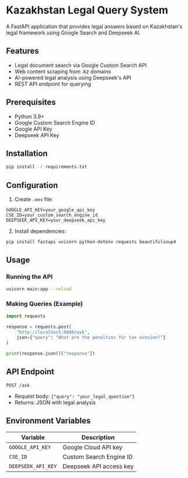 # Kazakhstan Legal Query System

A FastAPI application that provides legal answers based on Kazakhstan's legal framework using Google Search and Deepseek AI.

## Features

- Legal document search via Google Custom Search API
- Web content scraping from .kz domains
- AI-powered legal analysis using Deepseek's API
- REST API endpoint for querying

## Prerequisites

- Python 3.9+
- Google Custom Search Engine ID
- Google API Key
- Deepseek API Key

## Installation

```bash
pip install -r requirements.txt
```

## Configuration

1. Create `.env` file:
```env
GOOGLE_API_KEY=your_google_api_key
CSE_ID=your_custom_search_engine_id
DEEPSEEK_API_KEY=your_deepseek_api_key
```

2. Install dependencies:
```bash
pip install fastapi uvicorn python-dotenv requests beautifulsoup4
```

## Usage

### Running the API
```bash
uvicorn main:app --reload
```

### Making Queries (Example)
```python
import requests

response = requests.post(
    "http://localhost:8000/ask",
    json={"query": "What are the penalties for tax evasion?"}
)

print(response.json()["response"])
```

## API Endpoint

`POST /ask`
- Request body: `{"query": "your_legal_question"}`
- Returns: JSON with legal analysis

## Environment Variables
| Variable | Description |
|----------|-------------|
| `GOOGLE_API_KEY` | Google Cloud API key |
| `CSE_ID` | Custom Search Engine ID |
| `DEEPSEEK_API_KEY` | Deepseek API access key |
